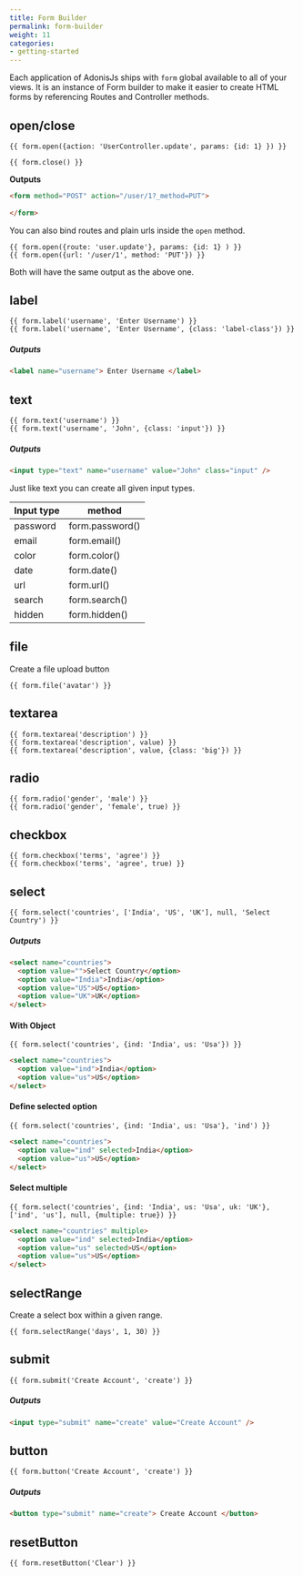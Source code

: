 ```yaml
---
title: Form Builder
permalink: form-builder
weight: 11
categories:
- getting-started
---
```


Each application of AdonisJs ships with `form` global available to all of your views. It is an instance of Form builder to make it easier to create HTML forms by referencing Routes and Controller methods.

## open/close

```twig
{{ form.open({action: 'UserController.update', params: {id: 1} }) }}

{{ form.close() }}
```

**Outputs**

```html
<form method="POST" action="/user/1?_method=PUT">
	
</form>
```

You can also bind routes and plain urls inside the `open` method.

```twig
{{ form.open({route: 'user.update'}, params: {id: 1} ) }}
{{ form.open({url: '/user/1', method: 'PUT'}) }}
```

Both will have the same output as the above one.

## label

```twig
{{ form.label('username', 'Enter Username') }}
{{ form.label('username', 'Enter Username', {class: 'label-class'}) }}
```

##### Outputs

```html
<label name="username"> Enter Username </label>
```

## text

```twig
{{ form.text('username') }}
{{ form.text('username', 'John', {class: 'input'}) }}
```

##### Outputs

```html
<input type="text" name="username" value="John" class="input" />
```

Just like text you can create all given input types.

| Input type | method |
|------------|--------|
| password | form.password() |
| email | form.email() |
| color | form.color() |
| date | form.date() |
| url | form.url() |
| search | form.search() |
| hidden | form.hidden() |

## file

Create a file upload button

```twig
{{ form.file('avatar') }}
```

## textarea

```twig
{{ form.textarea('description') }}
{{ form.textarea('description', value) }}
{{ form.textarea('description', value, {class: 'big'}) }}
```

## radio

```twig
{{ form.radio('gender', 'male') }}
{{ form.radio('gender', 'female', true) }}
```

## checkbox

```twig
{{ form.checkbox('terms', 'agree') }}
{{ form.checkbox('terms', 'agree', true) }}
```

## select

```twig
{{ form.select('countries', ['India', 'US', 'UK'], null, 'Select Country') }}
```

##### Outputs

```html
<select name="countries">
  <option value="">Select Country</option>
  <option value="India">India</option>
  <option value="US">US</option>  
  <option value="UK">UK</option>
</select>
```

#### With Object
```twig
{{ form.select('countries', {ind: 'India', us: 'Usa'}) }}
```

```html
<select name="countries">
  <option value="ind">India</option>
  <option value="us">US</option>  
</select>
```

#### Define selected option

```twig
{{ form.select('countries', {ind: 'India', us: 'Usa'}, 'ind') }}
```

```html
<select name="countries">
  <option value="ind" selected>India</option>
  <option value="us">US</option>  
</select>
```

#### Select multiple

```twig
{{ form.select('countries', {ind: 'India', us: 'Usa', uk: 'UK'}, ['ind', 'us'], null, {multiple: true}) }}
```

```html
<select name="countries" multiple>
  <option value="ind" selected>India</option>
  <option value="us" selected>US</option>  
  <option value="us">US</option>  
</select>
```

## selectRange

Create a select box within a given range.

```twig
{{ form.selectRange('days', 1, 30) }}
```

## submit

```twig
{{ form.submit('Create Account', 'create') }}
```

##### Outputs

```html
<input type="submit" name="create" value="Create Account" />
```

## button

```twig
{{ form.button('Create Account', 'create') }}
```

##### Outputs

```html
<button type="submit" name="create"> Create Account </button>
```

## resetButton

```twig
{{ form.resetButton('Clear') }}
```
